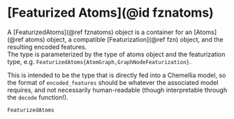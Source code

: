 # [Featurized Atoms](@id fznatoms)

A [FeaturizedAtoms](@ref fznatoms) object is a container for an [Atoms](@ref atoms) object, a compatible [Featurization](@ref fzn) object, and the resulting encoded features.\
The type is parameterized by the type of atoms object and the featurization type, e.g. `FeaturizedAtoms{AtomGraph,GraphNodeFeaturization}`.

This is intended to be the type that is directly fed into a Chemellia model, so the format of `encoded_features` should be whatever the associated model requires, and not necessarily human-readable (though interpretable through the `decode` function!).

```@docs
FeaturizedAtoms
```
